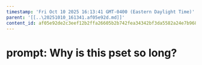 ```yaml
---
timestamp: 'Fri Oct 10 2025 16:13:41 GMT-0400 (Eastern Daylight Time)'
parent: '[[..\20251010_161341.af05e92d.md]]'
content_id: af05e92de2c3eef12b2ffa26605b2b742fea34342bf3da5582a24e7b968e3229
---
```


# prompt: Why is this pset so long?
